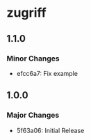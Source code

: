 # zugriff

## 1.1.0

### Minor Changes

- efcc6a7: Fix example

## 1.0.0

### Major Changes

- 5f63a06: Initial Release

